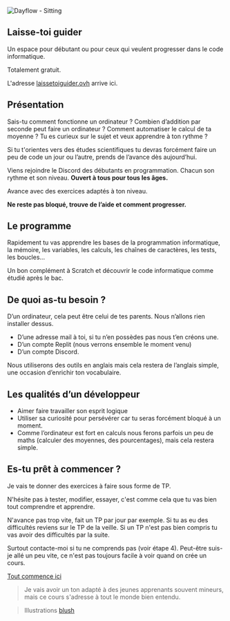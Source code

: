 
![Dayflow - Sitting](https://user-images.githubusercontent.com/107787061/174484634-84d395b6-d62f-443c-b2b6-f5c903f3b545.png)
## Laisse-toi guider

Un espace pour débutant ou pour ceux qui veulent progresser dans le code informatique.

Totalement gratuit.

L'adresse [laissetoiguider.ovh](http://www.laissetoiguider.ovh/) arrive ici.

## Présentation

Sais-tu comment fonctionne un ordinateur ?
Combien d’addition par seconde peut faire un ordinateur ?
Comment automatiser le calcul de ta moyenne ?
Tu es curieux sur le sujet et veux apprendre à ton rythme ?

Si tu t'orientes vers des études scientifiques tu devras forcément faire un peu de code un jour ou l’autre, prends de l’avance dès aujourd’hui.

Viens rejoindre le Discord des débutants en programmation. Chacun son rythme et son niveau. **Ouvert à tous pour tous les âges.**

Avance avec des exercices adaptés à ton niveau.

**Ne reste pas bloqué, trouve de l’aide et comment progresser.**

## Le programme
Rapidement tu vas apprendre les bases de la programmation informatique, la mémoire, les variables, les calculs, les chaînes de caractères, les tests, les boucles...

Un bon complément à Scratch et découvrir le code informatique comme étudié après le bac.

## De quoi as-tu besoin ?
D’un ordinateur, cela peut être celui de tes parents. Nous n’allons rien installer dessus.

- D’une adresse mail à toi, si tu n’en possèdes pas nous t’en créons une.
- D’un compte Replit (nous verrons ensemble le moment venu)
- D’un compte Discord.

Nous utiliserons des outils en anglais mais cela restera de l’anglais simple, une occasion d’enrichir ton vocabulaire.

## Les qualités d’un développeur

- Aimer faire travailler son esprit logique
- Utiliser sa curiosité pour persévérer car tu seras forcément bloqué à un moment.
- Comme l’ordinateur est fort en calculs nous ferons parfois un peu de maths (calculer des moyennes, des pourcentages), mais cela restera simple.

## Es-tu prêt à commencer ?

Je vais te donner des exercices à faire sous forme de TP.

N'hésite pas à tester, modifier, essayer, c'est comme cela que tu vas bien tout comprendre et apprendre.

N'avance pas trop vite, fait un TP par jour par exemple. Si tu as eu des difficultés reviens sur le TP de la veille. Si un TP n'est pas bien compris tu vas avoir des difficultés par la suite.

Surtout contacte-moi si tu ne comprends pas (voir étape 4). Peut-être suis-je allé un peu vite, ce n'est pas toujours facile à voir quand on crée un cours.

[Tout commence ici](01_Decouverte.md)

> Je vais avoir un ton adapté à des jeunes apprenants souvent mineurs, mais ce cours s'adresse à tout le monde bien entendu.

> Illustrations [blush](https://blush.design/fr/search/tools)
